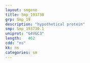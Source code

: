 ```yaml
---
layout: smgene
title: Smp_193730
grp: Smp_19
description: "hypothetical protein"
smp: Smp_193730.1
uniprot: "G4VGC3"
length:   462
cdd: "ns"
kk: ns
categories: sm
---
```


